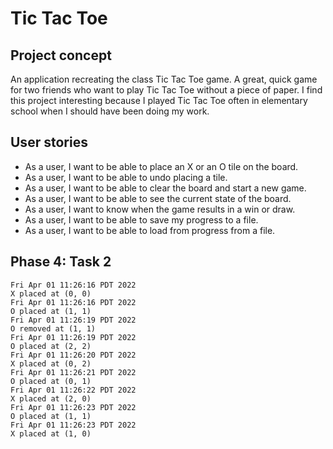 # Tic Tac Toe

## Project concept

An application recreating the class Tic Tac Toe game. A great, quick game for two friends who want to play Tic Tac Toe without a piece of paper. I find this project interesting because I played Tic Tac Toe often in elementary school when I should have been doing my work.

## User stories

- As a user, I want to be able to place an X or an O tile on the board.
- As a user, I want to be able to undo placing a tile.
- As a user, I want to be able to clear the board and start a new game.
- As a user, I want to be able to see the current state of the board.
- As a user, I want to know when the game results in a win or draw.
- As a user, I want to be able to save my progress to a file.
- As a user, I want to be able to load from progress from a file.


## Phase 4: Task 2
```
Fri Apr 01 11:26:16 PDT 2022
X placed at (0, 0)
Fri Apr 01 11:26:16 PDT 2022
O placed at (1, 1)
Fri Apr 01 11:26:19 PDT 2022
O removed at (1, 1)
Fri Apr 01 11:26:19 PDT 2022
O placed at (2, 2)
Fri Apr 01 11:26:20 PDT 2022
X placed at (0, 2)
Fri Apr 01 11:26:21 PDT 2022
O placed at (0, 1)
Fri Apr 01 11:26:22 PDT 2022
X placed at (2, 0)
Fri Apr 01 11:26:23 PDT 2022
O placed at (1, 1)
Fri Apr 01 11:26:23 PDT 2022
X placed at (1, 0)
```
